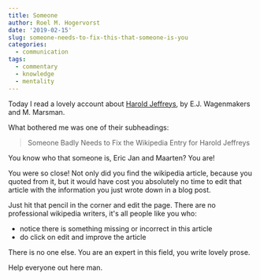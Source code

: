 ```yaml
---
title: Someone
author: Roel M. Hogervorst
date: '2019-02-15'
slug: someone-needs-to-fix-this-that-someone-is-you
categories:
  - communication
tags:
  - commentary
  - knowledge
  - mentality
---
```


Today I read a lovely account about [Harold Jeffreys](https://www.bayesianspectacles.org/the-man-who-rewrote-conditional-probability/), 
 by E.J. Wagenmakers and M. Marsman. 
 
What bothered me was one of their subheadings: 

> Someone Badly Needs to Fix the Wikipedia Entry for Harold Jeffreys

You know who that someone is, Eric Jan and Maarten? You are! 

You were so close! 
Not only did you find the wikipedia article, because you quoted from it, but it would have cost you 
absolutely no time to edit that article with the information you just wrote down in a blog post. 

Just hit that pencil in the corner and edit the page. 
There are no professional wikipedia writers, it's all people like you who:

- notice there is something missing or incorrect in this article
- do click on edit and improve the article

There is no one else. You are an expert in this field, you write lovely prose. 

Help everyone out here man.
